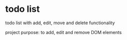 # todo list

todo list with add, edit, move and delete functionality

project purpose: to add, edit and remove DOM elements

